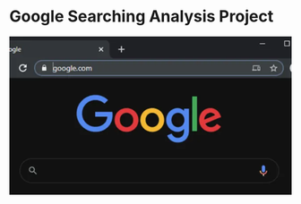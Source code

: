 # Google Searching Analysis Project

![](https://github.com/sshankt/Google_Searching_data_Project/blob/main/img_5db77a8725271.webp)
